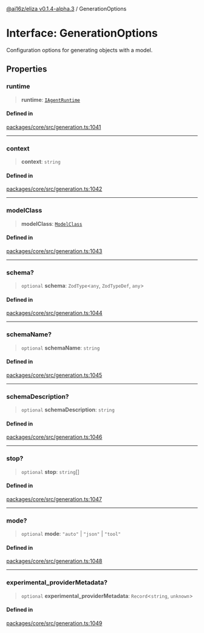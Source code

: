 [@ai16z/eliza v0.1.4-alpha.3](../index.md) / GenerationOptions

# Interface: GenerationOptions

Configuration options for generating objects with a model.

## Properties

### runtime

> **runtime**: [`IAgentRuntime`](IAgentRuntime.md)

#### Defined in

[packages/core/src/generation.ts:1041](https://github.com/caevilization/cvl-cuckoo-eliza/blob/main/packages/core/src/generation.ts#L1041)

***

### context

> **context**: `string`

#### Defined in

[packages/core/src/generation.ts:1042](https://github.com/caevilization/cvl-cuckoo-eliza/blob/main/packages/core/src/generation.ts#L1042)

***

### modelClass

> **modelClass**: [`ModelClass`](../enumerations/ModelClass.md)

#### Defined in

[packages/core/src/generation.ts:1043](https://github.com/caevilization/cvl-cuckoo-eliza/blob/main/packages/core/src/generation.ts#L1043)

***

### schema?

> `optional` **schema**: `ZodType`\<`any`, `ZodTypeDef`, `any`\>

#### Defined in

[packages/core/src/generation.ts:1044](https://github.com/caevilization/cvl-cuckoo-eliza/blob/main/packages/core/src/generation.ts#L1044)

***

### schemaName?

> `optional` **schemaName**: `string`

#### Defined in

[packages/core/src/generation.ts:1045](https://github.com/caevilization/cvl-cuckoo-eliza/blob/main/packages/core/src/generation.ts#L1045)

***

### schemaDescription?

> `optional` **schemaDescription**: `string`

#### Defined in

[packages/core/src/generation.ts:1046](https://github.com/caevilization/cvl-cuckoo-eliza/blob/main/packages/core/src/generation.ts#L1046)

***

### stop?

> `optional` **stop**: `string`[]

#### Defined in

[packages/core/src/generation.ts:1047](https://github.com/caevilization/cvl-cuckoo-eliza/blob/main/packages/core/src/generation.ts#L1047)

***

### mode?

> `optional` **mode**: `"auto"` \| `"json"` \| `"tool"`

#### Defined in

[packages/core/src/generation.ts:1048](https://github.com/caevilization/cvl-cuckoo-eliza/blob/main/packages/core/src/generation.ts#L1048)

***

### experimental\_providerMetadata?

> `optional` **experimental\_providerMetadata**: `Record`\<`string`, `unknown`\>

#### Defined in

[packages/core/src/generation.ts:1049](https://github.com/caevilization/cvl-cuckoo-eliza/blob/main/packages/core/src/generation.ts#L1049)
